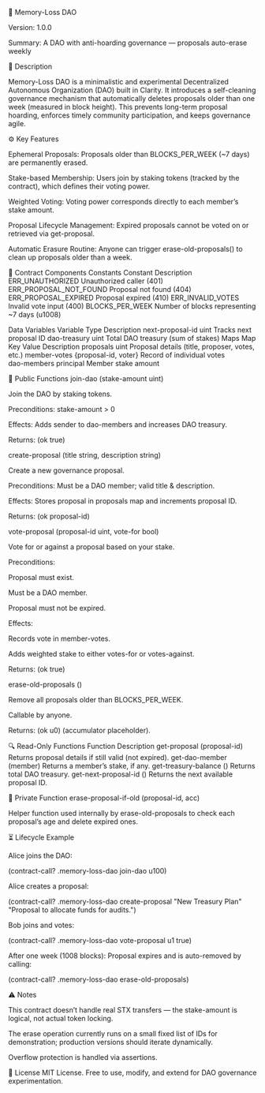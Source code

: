 🧠 Memory-Loss DAO

Version: 1.0.0

Summary: A DAO with anti-hoarding governance — proposals auto-erase weekly

📖 Description

Memory-Loss DAO is a minimalistic and experimental Decentralized Autonomous Organization (DAO) built in Clarity. It introduces a self-cleaning governance mechanism that automatically deletes proposals older than one week (measured in block height). This prevents long-term proposal hoarding, enforces timely community participation, and keeps governance agile.

⚙️ Key Features

Ephemeral Proposals:
Proposals older than BLOCKS_PER_WEEK (~7 days) are permanently erased.

Stake-based Membership:
Users join by staking tokens (tracked by the contract), which defines their voting power.

Weighted Voting:
Voting power corresponds directly to each member’s stake amount.

Proposal Lifecycle Management:
Expired proposals cannot be voted on or retrieved via get-proposal.

Automatic Erasure Routine:
Anyone can trigger erase-old-proposals() to clean up proposals older than a week.

🧩 Contract Components
Constants
Constant	Description
ERR_UNAUTHORIZED	Unauthorized caller (401)
ERR_PROPOSAL_NOT_FOUND	Proposal not found (404)
ERR_PROPOSAL_EXPIRED	Proposal expired (410)
ERR_INVALID_VOTES	Invalid vote input (400)
BLOCKS_PER_WEEK	Number of blocks representing ~7 days (u1008)

Data Variables
Variable	Type	Description
next-proposal-id	uint	Tracks next proposal ID
dao-treasury	uint	Total DAO treasury (sum of stakes)
Maps
Map	Key	Value	Description
proposals	uint	Proposal details (title, proposer, votes, etc.)	
member-votes	{proposal-id, voter}	Record of individual votes	
dao-members	principal	Member stake amount	

🔐 Public Functions
join-dao (stake-amount uint)

Join the DAO by staking tokens.

Preconditions: stake-amount > 0

Effects: Adds sender to dao-members and increases DAO treasury.

Returns: (ok true)

create-proposal (title string, description string)

Create a new governance proposal.

Preconditions: Must be a DAO member; valid title & description.

Effects: Stores proposal in proposals map and increments proposal ID.

Returns: (ok proposal-id)

vote-proposal (proposal-id uint, vote-for bool)

Vote for or against a proposal based on your stake.

Preconditions:

Proposal must exist.

Must be a DAO member.

Proposal must not be expired.

Effects:

Records vote in member-votes.

Adds weighted stake to either votes-for or votes-against.

Returns: (ok true)

erase-old-proposals ()

Remove all proposals older than BLOCKS_PER_WEEK.

Callable by anyone.

Returns: (ok u0) (accumulator placeholder).

🔍 Read-Only Functions
Function	Description
get-proposal (proposal-id)	Returns proposal details if still valid (not expired).
get-dao-member (member)	Returns a member’s stake, if any.
get-treasury-balance ()	Returns total DAO treasury.
get-next-proposal-id ()	Returns the next available proposal ID.

🧹 Private Function
erase-proposal-if-old (proposal-id, acc)

Helper function used internally by erase-old-proposals to check each proposal’s age and delete expired ones.

⏳ Lifecycle Example

Alice joins the DAO:

(contract-call? .memory-loss-dao join-dao u100)


Alice creates a proposal:

(contract-call? .memory-loss-dao create-proposal "New Treasury Plan" "Proposal to allocate funds for audits.")


Bob joins and votes:

(contract-call? .memory-loss-dao vote-proposal u1 true)


After one week (1008 blocks):
Proposal expires and is auto-removed by calling:

(contract-call? .memory-loss-dao erase-old-proposals)

⚠️ Notes

This contract doesn’t handle real STX transfers — the stake-amount is logical, not actual token locking.

The erase operation currently runs on a small fixed list of IDs for demonstration; production versions should iterate dynamically.

Overflow protection is handled via assertions.

📝 License
MIT License. Free to use, modify, and extend for DAO governance experimentation.